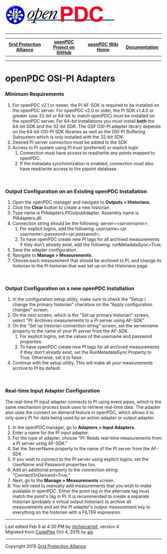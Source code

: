 <html lang="en" xmlns="http://www.w3.org/1999/xhtml">
<head>
<meta charset="utf-8" />
</head>
<body>
<!--HtmlToGmd.Body-->
<h1><a href="https://github.com/GridProtectionAlliance/openPDC/tree/master/Source/Documentation/wiki/openPDC_Home.md"><img src="https://github.com/GridProtectionAlliance/openPDC/blob/master/Source/Documentation/wiki/openPDC_Logo.png" alt="The Open Source Phasor Data Concentrator" /></a></h1>
<hr />
<div id="NavigationMenu">
<table style="width: 100%; border-collapse: collapse; border: 0px solid gray;">
<tr>
<td style="width: 25%; text-align:center;"><b><a href="http://www.gridprotectionalliance.org">Grid Protection Alliance</a></b></td>
<td style="width: 25%; text-align:center;"><b><a href="https://github.com/GridProtectionAlliance/openPDC">openPDC Project on GitHub</a></b></td>
<td style="width: 25%; text-align:center;"><b><a href="https://github.com/GridProtectionAlliance/openPDC/tree/master/Source/Documentation/wiki/openPDC_Home.md">openPDC Wiki Home</a></b></td>
<td style="width: 25%; text-align:center;"><b><a href="https://github.com/GridProtectionAlliance/openPDC/tree/master/Source/Documentation/wiki/openPDC_Documentation_Home.md">Documentation</a></b></td>
</tr>
</table>
</div>
<hr />
<!--/HtmlToGmd.Body-->
<div class="WikiContent">
<div class="wikidoc">
<h1>openPDC OSI-PI Adapters</h1>
<h3>Minimum Requirements</h3>
<ol>
<li>For openPDC v2.1 or newer, the PI AF-SDK is required to be installed on the openPDC server. For openPDC v2.0 or older, the PI SDK v1.4.0 or greater (use 32-bit or 64-bit to match openPDC) must be installed on the openPDC server. For 64-bit installations
 you must install <b>both</b> the 64-bit SDK and the 32-bit SDK. The GSF OSI-PI adapter library depends on the 64-bit OSI-PI SDK libraries as well as the OSI-PI Buffering Subsystem which is only installed with the 32-bit SDK.
</li><li>Desired PI server connection must be added to the SDK </li><li>Access to PI system using PI trust (preferred) or explicit login
<ol>
<li>Connection must have access to read/write any points mapped to openPDC. </li><li>If the metadata synchronization is enabled, connection must also have read/write access to the pipoint database.</li></ol>
</li></ol>
<br>
<h3>Output Configuration on an Existing openPDC Installation</h3>
<ol>
<li>Open the openPDC manager and navigate to <b>Outputs &gt; Historians</b>. </li><li>Click the <b>Clear</b> button to create a new historian. </li><li>Type name is PIAdapters.PIOutputAdapter. Assembly name is PIAdapters.dll. </li><li>Connection string should be the following: server=<i>&lt;servername&gt;</i>;
<ol>
<li>For explicit logins, add the following: username=<i>&lt;pi username&gt;</i>;password=<i>&lt;pi password&gt;</i>;
</li><li>To have openPDC create new PI tags for all archived measurements if they don&#39;t already exist, add the following: runMetadataSync=True;</li></ol>
</li><li>Save the adapter configuration. </li><li>Navigate to <b>Manage &gt; Measurements</b>. </li><li>Choose each measurement that should be archived to PI, and change its historian to the PI historian that was set up on the Historians page.</li></ol>
<br>
<h3>Output Configuration on a new openPDC Installation</h3>
<ol>
<li>In the configuration setup utility, make sure to check the &quot;Setup / change the primary historian&quot; checkbox on the &quot;Apply configuration changes&quot; screen.
</li><li>On the next screen, which is the &quot;Set up primary historian&quot; screen, select &quot;PI: Archives measurements to a PI server using AF-SDK&quot;
</li><li>On the &quot;Set up historian connection string&quot; screen, set the servername property to the name of your PI server from the AF-SDK.
<ol>
<li>For explicit logins, set the values of the username and password properties. </li><li>To have openPDC create new PI tags for all archived measurements if they don&#39;t already exist, set the RunMetadataSync Property to True. Otherwise, set it to false.</li></ol>
</li><li>Continue with the setup utility. This will make all your measurements archive to PI by default.</li></ol>
<br>
<h3>Real-time Input Adapter Configuration</h3>
The real-time PI input adapter connects to PI using event pipes, which is the same mechanism process book uses to retrieve real-time data. The adapter also uses the connect on demand feature in openPDC, which allows it to only query PI for data being used by
 an action adapter or output adapter.<br>
<ol>
<li>In the openPDC manager, go to <b>Adapters &gt; Input Adapters</b>. </li><li>Enter a name for the PI input adapter. </li><li>For the type of adapter, choose &quot;PI: Reads real-time measurements from a PI server using AF-SDK.&quot;
</li><li>Set the ServerName property to the name of the PI server from the AF-SDK </li><li>If you wish to connect to the PI server using explicit logins, set the UserName and Password properties too.
</li><li>Add an additional property to the connection string: &quot;ConnectOnDemand=True;&quot;
</li><li>Next, go to the <b>Manage &gt; Measurements</b> screen. </li><li>You will need to manually add measurements that you wish to make available in openPDC. Either the point tag or the alternate tag must match the point&#39;s tag in PI. It is recommended to create a separate historian (probably a virtual output historian)
 to archive all measurements and set the PI adapter&#39;s output measurement key to everything on the historian with a FILTER expression.</li></ol>
</div>
<div></div>
</div>
<div id="footer">
<hr />
Last edited <span class="smartDate" title="2/9/2015 4:30:07 PM" LocalTimeTicks="1423528207">Feb 9 at 4:30 PM</span> by <a id="wikiEditByLink" href="https://github.com/GridProtectionAlliance/openPDC/tree/master/Source/Documentation/wiki/Contributors/ritchiecarroll.md">ritchiecarroll</a>, version 4<br />
Migrated from <a href="https://openpdc.codeplex.com/wikipage?title=OSI-PI%20Adapters">CodePlex</a> Oct 4, 2015 by <a href="https://github.com/GridProtectionAlliance/openPDC/tree/master/Source/Documentation/wiki/Contributors/ajstadlin.md">ajs</a>
</div>
<!--HtmlToGmd.Foot-->
<div id="copyright">
<hr />
Copyright 2015 <a href="http://www.gridprotectionoalliance.org">Grid Protection Alliance</a>
</div>
<!--/HtmlToGmd.Foot-->
</body>
</html>
